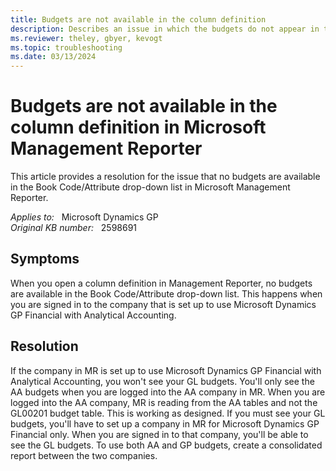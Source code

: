 ```yaml
---
title: Budgets are not available in the column definition
description: Describes an issue in which the budgets do not appear in the column definition in Microsoft Management Reporter. Provides a resolution.
ms.reviewer: theley, gbyer, kevogt
ms.topic: troubleshooting
ms.date: 03/13/2024
---
```

# Budgets are not available in the column definition in Microsoft Management Reporter

This article provides a resolution for the issue that no budgets are available in the Book Code/Attribute drop-down list in Microsoft Management Reporter.

_Applies to:_ &nbsp; Microsoft Dynamics GP  
_Original KB number:_ &nbsp; 2598691

## Symptoms

When you open a column definition in Management Reporter, no budgets are available in the Book Code/Attribute drop-down list. This happens when you are signed in to the company that is set up to use Microsoft Dynamics GP Financial with Analytical Accounting.

## Resolution

If the company in MR is set up to use Microsoft Dynamics GP Financial with Analytical Accounting, you won't see your GL budgets. You'll only see the AA budgets when you are logged into the AA company in MR. When you are logged into the AA company, MR is reading from the AA tables and not the GL00201 budget table. This is working as designed. If you must see your GL budgets, you'll have to set up a company in MR for Microsoft Dynamics GP Financial only. When you are signed in to that company, you'll be able to see the GL budgets. To use both AA and GP budgets, create a consolidated report between the two companies.
